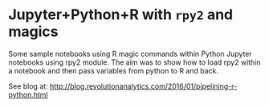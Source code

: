 # Jupyter+Python+R with `rpy2` and magics

Some sample notebooks using R magic commands within Python Jupyter notebooks using rpy2 module.  The aim was to show how to load rpy2 within a notebook and then pass variables from python to R and back.

See blog at:  http://blog.revolutionanalytics.com/2016/01/pipelining-r-python.html
